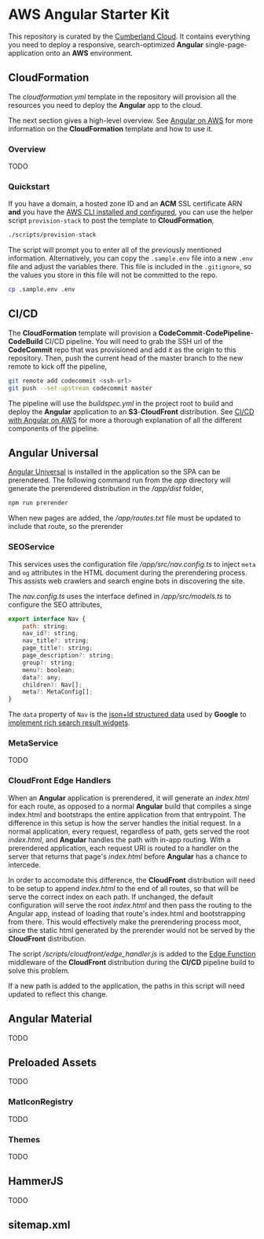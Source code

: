 # AWS Angular Starter Kit

This repository is curated by the [Cumberland Cloud](https://cumberland-cloud.com). It contains everything you need to deploy a responsive, search-optimized **Angular** single-page-application onto an **AWS** environment.

## CloudFormation

The _cloudformation.yml_ template in the repository will provision all the resources you need to deploy the **Angular** app to the cloud. 

The next section gives a high-level overview. See [Angular on AWS](https://cumberland-cloud.com/blog/article/angular_on_aws) for more information on the **CloudFormation** template and how to use it.

### Overview

TODO

### Quickstart

If you have a domain, a hosted zone ID and an **ACM** SSL certificate ARN **and** you have the [AWS CLI installed and configured](), you can use the helper script `provision-stack` to post the template to **CloudFormation**,

```bash
./scripts/provision-stack
```

The script will prompt you to enter all of the previously mentioned information. Alternatively, you can copy the `.sample.env` file into a new `.env` file and adjust the variables there. This file is included in the `.gitignore`, so the values you store in this file will not be committed to the repo.

```bash
cp .sample.env .env
```

## CI/CD

The **CloudFormation** template will provision a **CodeCommit**-**CodePipeline**-**CodeBuild** CI/CD pipeline. You will need to grab the SSH url of the **CodeCommit** repo that was provisioned and add it as the origin to this repository. Then, push the current head of the master branch to the new remote to kick off the pipeline,

```bash
git remote add codecommit <ssh-url>
git push --set-upstream codecommit master
```

The pipeline will use the _buildspec.yml_ in the project root to build and deploy the **Angular** application to an **S3**-**CloudFront** distribution. See [CI/CD with Angular on AWS]() for more a thorough explanation of all the different components of the pipeline.

## Angular Universal

[Angular Universal]() is installed in the application so the SPA can be prerendered. The following command run from the _app_ directory will generate the prerendered distribution in the _/app/dist_ folder,

```bash
npm run prerender
```

When new pages are added, the _/app/routes.txt_ file must be updated to include that route, so the prerender

### SEOService

This services uses the configuration file _/app/src/nav.config.ts_ to inject `meta` and `og` attributes in the HTML document during the prerendering process. This assists web crawlers and search engine bots in discovering the site. 

The _nav.config.ts_ uses the interface defined in _/app/src/models.ts_ to configure the SEO attributes,

```javascript
export interface Nav {
    path: string;
    nav_id?: string;
    nav_title?: string;
    page_title?: string;
    page_description?: string;
    group?: string;
    menu?: boolean;
    data?: any;
    children?: Nav[];
    meta?: MetaConfig[];
}
```

The `data` property of `Nav` is the [json+ld structured data](https://developers.google.com/search/docs/advanced/structured-data/intro-structured-data) used by **Google** to [implement rich search result widgets](https://developers.google.com/search/docs/advanced/structured-data/search-gallery).

### MetaService

TODO

### CloudFront Edge Handlers

When an **Angular** application is prerendered, it will generate an _index.html_ for each route, as opposed to a normal **Angular** build that compiles a singe index.html and bootstraps the entire application from that entrypoint. The difference in this setup is how the server handles the initial request. In a normal application, every request, regardless of path, gets served the root _index.html_, and **Angular** handles the path with in-app routing. With a prerendered application, each request URI is routed to a handler on the server that returns that page's _index.html_ before **Angular** has a chance to intercede.

In order to accomodate this difference, the **CloudFront** distribution will need to be setup to append _index.html_ to the end of all routes, so that will be serve the correct index on each path. If unchanged, the default configuration will serve the root _index.html_ and then pass the routing to the Angular app, instead of loading that route's index.html and bootstrapping from there. This would effectively make the prerendering process moot, since the static html generated by the prerender would not be served by the **CloudFront** distribution.

The script _/scripts/cloudfront/edge\_handler.js_ is added to the [Edge Function](https://docs.aws.amazon.com/AmazonCloudFront/latest/DeveloperGuide/cloudfront-functions.html) middleware of the **CloudFront** distribution during the **CI/CD** pipeline build to solve this problem. 

If a new path is added to the application, the paths in this script will need updated to reflect this change. 

## Angular Material

TODO

## Preloaded Assets

TODO

### MatIconRegistry

TODO

### Themes

TODO

## HammerJS

TODO

## sitemap.xml

